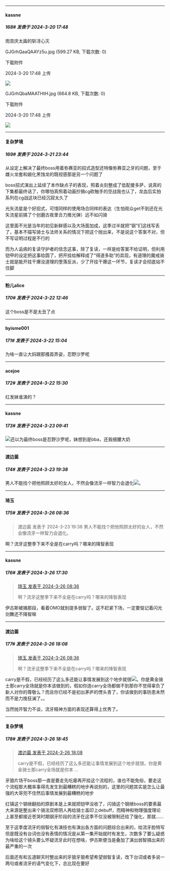 ﻿
*****

####  kassne  
##### 168#       发表于 2024-3-20 17:48

雨宫庆太画的斩冴心灭

GJGrhQaaQAAYz5u.jpg
(599.27 KB, 下载次数: 0)

下载附件

2024-3-20 17:48 上传

<img src="https://img.saraba1st.com/forum/202403/20/174824qjoi755oj9xi0183.jpg" referrerpolicy="no-referrer">

GJGrhQbaMAATHtH.jpg
(664.8 KB, 下载次数: 0)

下载附件

2024-3-20 17:48 上传

<img src="https://img.saraba1st.com/forum/202403/20/174826ch1whmkq3qkt31vq.jpg" referrerpolicy="no-referrer">


*****

####  复杂梦境  
##### 169#       发表于 2024-3-21 23:44

从设定上解决了最终boss用着弥赛亚的招式造型还特像弥赛亚之牙的问题，至于雌火龙套和娘化黑蚀龙的既视感那是另一个问题了

boss招式演出上延续了本作缺点子的表现，照着炎刻整成了低配曼多萨，说真的下集都最终话了，你哪怕真照着动画抄搞cg砍触手的空战我也认了，龙血后实拍系列在cg战这块已经沉寂太久了

光矢流星是个好招式，可惜同样的使用场合同样的表达（生怕观众get不到还在光矢流星前搞了个创磨古夜里合力推光弹）远不如闪骑

这里面不光是当年的初见新鲜感以及大场面加成，这季过半就把“钢”们这线写丢了，基本不描写骑士与法师关系的情况下把这个抛出来，不是说这个答案不对，但不写证明过程是不行的

而为人诟病的复读守护者的信念这事，除了复读，一样是给答案不给证明，但利用铠甲的设定把这事给圆了，把开挂给解释成了“得道多助”的具现，有道理的魔戒骑士就是能开挂干爆没道理的堕落反派，少了开挂干爆这一环节，复读才会彻底站不住脚


*****

####  粉儿alice  
##### 170#       发表于 2024-3-22 12:46

这个boss是不是太丑了点


*****

####  byisme001  
##### 171#       发表于 2024-3-22 15:04

为啥一直让大妈跟那搔首弄姿，忍野沙罗呢


*****

####  acejoe  
##### 172#       发表于 2024-3-22 15:30

红发妹谁演的？


*****

####  kassne  
##### 173#       发表于 2024-3-23 09:41

<img src="https://static.saraba1st.com/image/smiley/face2017/220.png" referrerpolicy="no-referrer">还以为最终boss是忍野沙罗呢，妹想到是bba，还我细腰大奶


*****

####  渡边菌  
##### 174#       发表于 2024-3-23 19:38

男人不能找个把他照顾太好的女人，不然会像流牙一样智力会退化<img src="https://static.saraba1st.com/image/smiley/face2017/018.png" referrerpolicy="no-referrer">。


*****

####  琦玉  
##### 175#       发表于 2024-3-26 08:36

<blockquote>渡边菌 发表于 2024-3-23 19:38
男人不能找个把他照顾太好的女人，不然会像流牙一样智力会退化。</blockquote>
啊？流牙这整季下来不全是在carry吗？哪来的降智表现


*****

####  kassne  
##### 176#       发表于 2024-3-26 17:30

<blockquote><a href="httphttps://bbs.saraba1st.com/2b/forum.php?mod=redirect&amp;goto=findpost&amp;pid=64377241&amp;ptid=2167614" target="_blank">琦玉 发表于 2024-3-26 08:36</a>

啊？流牙这整季下来不全是在carry吗？哪来的降智表现</blockquote>
伊古斯被捅那段，看着OMO就别提多弱智了。这不赶紧下场，一定要惦记着闪光剑舞还不降智嘛


*****

####  渡边菌  
##### 177#       发表于 2024-3-26 18:08

<blockquote><a href="httphttps://bbs.saraba1st.com/2b/forum.php?mod=redirect&amp;goto=findpost&amp;pid=64377241&amp;ptid=2167614" target="_blank">琦玉 发表于 2024-3-26 08:36</a>

啊？流牙这整季下来不全是在carry吗？哪来的降智表现</blockquote>
carry是不假，已经经历了这么多还能让事情发展到这个地步就很<img src="https://static.saraba1st.com/image/smiley/face2017/094.png" referrerpolicy="no-referrer">。你是黄金骑士那carry全场就是你本该做到的，假如你连carry全场都做不到那你不觉得辜负了新人对你的尊敬么？而且你已经不是初出茅庐的愣头青了，你该做到的事防患未然而不是力挽狂澜了。。

当然抛开智力不谈，流牙精神方面的表现还算得上优秀了。


*****

####  复杂梦境  
##### 178#       发表于 2024-3-26 18:45

<blockquote><a href="httphttps://bbs.saraba1st.com/2b/forum.php?mod=redirect&amp;goto=findpost&amp;pid=64384181&amp;ptid=2167614" target="_blank">渡边菌 发表于 2024-3-26 18:08</a>

carry是不假，已经经历了这么多还能让事情发展到这个地步就很。你是黄金骑士那carry全场就是你本 ...</blockquote>
牙狼片场干boss那一直是要走先吃瘪再开挂这个流程的，谁也不能免俗，要走这个流程那大概率事得先发生到最糟糕的地步再说别的，这里的问题其实是怎么让最强的大哥兜不住然后事情发展到最糟糕的地步

红镇这个钢继翻拍的原剧本是上来就把铠甲没收了，闪骑这个钢继boss的要素最大来源是整出来个骑法双修阴人再给骑士盖印上debuff，而精神和物理强度理论上甚至都接近苍哭时期钢牙阶段的流牙在这季不仅没被限制还给了强化，那就......

至于这季度流牙的弱智化有演技也有演出各方面的问题综合出来的，给流牙脸特写但是既没有台词也没有表情的情况是从第一集开始就时有发生，次数多了要么疑惑为啥给这个镜头要么怀疑流牙此时在想啥，伊古斯便当是叠加了演出弱智搞出来的最严重的一次

后面还有和五道聊天时整出来的牙狼牙狼希望希望弱智复读，改下台词或者多说一两句或者流牙的语气变化下，总比现在要好

